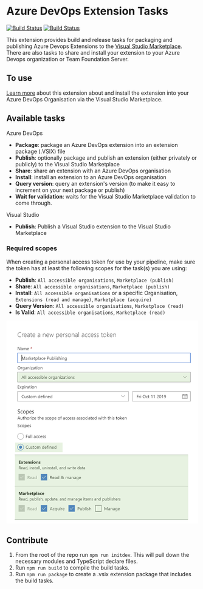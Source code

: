 # Azure DevOps Extension Tasks
[![Build Status](https://dev.azure.com/jessehouwing/azure-devops-extensions/_apis/build/status/azure-devops-extension-tasks/microsoft.azure-devops-extension-tasks?branchName=main&stageName=Build)](https://dev.azure.com/jessehouwing/azure-devops-extensions/_build/latest?definitionId=77&branchName=main) [![Build Status](https://dev.azure.com/jessehouwing/azure-devops-extensions/_apis/build/status/azure-devops-extension-tasks/microsoft.azure-devops-extension-tasks?branchName=main&stageName=Publish%20publicly%20to%20MsDevLabs)](https://dev.azure.com/jessehouwing/azure-devops-extensions/_build/latest?definitionId=77&branchName=main)

This extension provides build and release tasks for packaging and publishing Azure Devops Extensions to the [Visual Studio Marketplace](https://marketplace.visualstudio.com). There are also tasks to share and install your extension to your Azure Devops organization or Team Foundation Server.

## To use

[Learn more](https://marketplace.visualstudio.com/items?itemName=ms-devlabs.vsts-developer-tools-build-tasks) about this extension about and install the extension into your Azure DevOps Organisation via the Visual Studio Marketplace.

## Available tasks

Azure DevOps

* **Package**: package an Azure DevOps extension into an extension package (.VSIX) file
* **Publish**: optionally package and publish an extension (either privately or publicly) to the Visual Studio Marketplace
* **Share**: share an extension with an Azure DevOps organisation
* **Install**: install an extension to an Azure DevOps organisation
* **Query version**: query an extension's version (to make it easy to increment on your next package or publish)
* **Wait for validation**: waits for the Visual Studio Marketplace validation to come through.

Visual Studio

* **Publish**: Publish a Visual Studio extension to the Visual Studio Marketplace

### Required scopes

 When creating a personal access token for use by your pipeline, make sure the token has at least the following scopes for the task(s) you are using:

* **Publish**: `All accessible organisations`, `Marketplace (publish)`
* **Share**: `All accessible organisations`, `Marketplace (publish)`
* **Install**: `All accessible organisations` or a specific Organisation, `Extensions (read and manage)`, `Marketplace (acquire)`
* **Query Version**: `All accessible organisations`, `Marketplace (read)`
* **Is Valid**: `All accessible organisations`, `Marketplace (read)`

![Permissions](permissions.png)

## Contribute

1. From the root of the repo run `npm run initdev`. This will pull down the necessary modules and TypeScript declare files.
2. Run `npm run build` to compile the build tasks.
3. Run `npm run package` to create a .vsix extension package that includes the build tasks.
